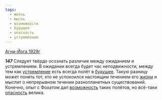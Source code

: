```yaml
---
tags:
  - жизнь
  - мысль
  - возможности
  - будущее
  - опасность
  - устремление
---
```


[Агни-Йога 1929г](https://127.0.0.1:4002/agni/1929)

___147___
Следует твёрдо осознать различие между ожиданием и устремлением. В ожидании всегда будет час неподвижности, между тем как [устремление](../../../tags/#устремление) есть всегда полёт в [будущее](../../../tags/#будущее). Такую разницу может понять тот, кто не успокоился настоящим течением его [жизни](../../../tags/#жизнь) и мыслит о непрерывном течении разнопланетных существований. Конечно, опыт с Фохатом дал [возможность](../../../tags/#возможности) таких полётов, но всё-таки [опасность](../../../tags/#опасность) велика.